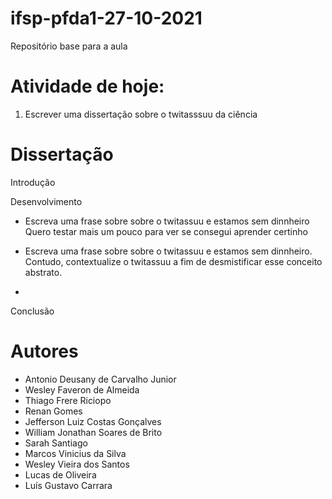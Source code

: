 # ifsp-pfda1-27-10-2021
Repositório base para a aula


# Atividade de hoje:

1. Escrever uma dissertação sobre o twitasssuu da ciência


# Dissertação

Introdução


Desenvolvimento

- Escreva uma frase sobre sobre o twitassuu e estamos sem dinnheiro
Quero testar mais um pouco para ver se consegui aprender certinho

- Escreva uma frase sobre sobre o twitassuu e estamos sem dinnheiro. Contudo, contextualize o twitassuu a fim de desmistificar esse conceito abstrato.

-

Conclusão

# Autores

- Antonio Deusany de Carvalho Junior
- Wesley Faveron de Almeida
- Thiago Frere Riciopo
- Renan Gomes
- Jefferson Luiz Costas Gonçalves
- William Jonathan Soares de Brito
- Sarah Santiago
- Marcos Vinicius da Silva
- Wesley Vieira dos Santos
- Lucas de Oliveira
- Luís Gustavo Carrara